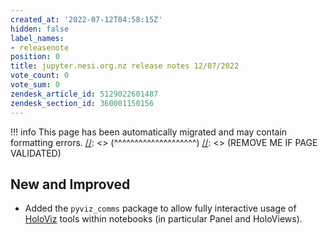 ```yaml
---
created_at: '2022-07-12T04:58:15Z'
hidden: false
label_names:
- releasenote
position: 0
title: jupyter.nesi.org.nz release notes 12/07/2022
vote_count: 0
vote_sum: 0
zendesk_article_id: 5129022601487
zendesk_section_id: 360001150156
---
```




[//]: <> (REMOVE ME IF PAGE VALIDATED)
[//]: <> (vvvvvvvvvvvvvvvvvvvv)
!!! info
    This page has been automatically migrated and may contain formatting errors.
[//]: <> (^^^^^^^^^^^^^^^^^^^^)
[//]: <> (REMOVE ME IF PAGE VALIDATED)

<h2 id="ReleaseNotes-NewandImproved">New and Improved</h2>
<ul>
<li data-stringify-indent="0" data-stringify-border="0">A<span>dded the </span><code class="c-mrkdwn__code" data-stringify-type="code">pyviz_comms</code><span> package to allow fully interactive usage of <a href="https://holoviz.org/index.html" target="_blank" rel="noopener">HoloViz</a> tools within notebooks (in particular Panel and HoloViews).</span><span></span>
</li>
</ul>
<p><span> </span></p>
